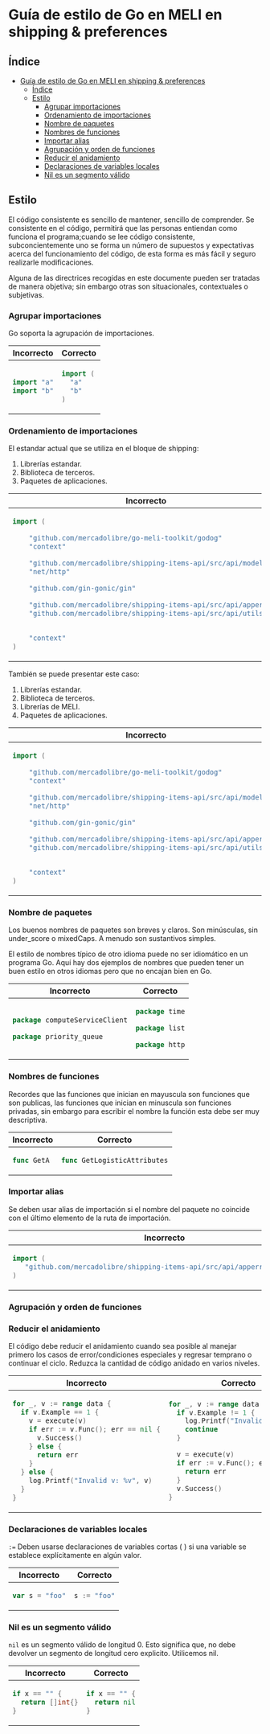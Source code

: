 <!--

Como editar este documento:

- Comenta todos los cambios primero creando una issue de Github.
- Actualice la tabla de contenido a medida que se agreguen o eliminen nuevas secciones.
- Usa tablas, una al lado de la otra para ejemplos de código. Como se explica a continuación.

Ejemplos de código:

Usar 2 espacios para indentar. Debes mantener un estado horizontal en las tablas una al lado de la otra.

Para el código de ejemplo, usar tablas una al lado de la otra, siguiendo el siguiente snippet.

~~~
<table>
<thead><tr><th>Bad</th><th>Good</th></tr></thead>
<tbody>
<tr><td>

```go
CÓDIGO INCORRECTO AQUÍ
```

</td><td>

```go
CÓDIGO CORRECTO AQUÍ
```

</td></tr>
</tbody></table>
~~~

(Necesitas dejar líneas vacías entre los <td> y los ejemplos de códigos para que Markdown pueda interpretarlo correctamente.)

Si necesitas añadir etiquetas o descripciones debajo de los ejemplos de código, debes añadir otra fila antes de la línea </tbody></table>.

~~~
<tr>
<td>DESCRIPCIÓN DE CÓDIGO INCORRECTO</td>
<td>DESCRIPCIÖN DE CÓDIGO CORRECTO</td>
</tr>
~~~

-->

# Guía de estilo de Go en MELI en shipping & preferences


## Índice

- [Guía de estilo de Go en MELI en shipping & preferences](#guía-de-estilo-de-go-en-meli-en-shipping--preferences)
	- [Índice](#índice)
	- [Estilo](#estilo)
		- [Agrupar importaciones](#agrupar-importaciones)
		- [Ordenamiento de importaciones](#ordenamiento-de-importaciones)
		- [Nombre de paquetes](#nombre-de-paquetes)
		- [Nombres de funciones](#nombres-de-funciones)
		- [Importar alias](#importar-alias)
		- [Agrupación y orden de funciones](#agrupación-y-orden-de-funciones)
		- [Reducir el anidamiento](#reducir-el-anidamiento)
		- [Declaraciones de variables locales](#declaraciones-de-variables-locales)
		- [Nil es un segmento válido](#nil-es-un-segmento-válido)



## Estilo
El código consistente es sencillo de mantener, sencillo de comprender. Se consistente en el código, permitirá que las personas entiendan como funciona el programa;cuando se lee código consistente, subconcientemente uno se forma un número de supuestos y expectativas acerca del funcionamiento del código, de esta forma es más fácil y seguro realizarle modificaciones. 

Alguna de las directrices recogidas en este documente pueden ser tratadas de manera objetiva; sin embargo otras son 
situacionales, contextuales o subjetivas.

### Agrupar importaciones

Go soporta la agrupación de importaciones.

<table>
<thead><tr><th>Incorrecto</th><th>Correcto</th></tr></thead>
<tbody>
<tr><td>

```go
import "a"
import "b"
```

</td><td>

```go
import (
  "a"
  "b"
)
```

</td></tr>
</tbody></table>

### Ordenamiento de importaciones

El estandar actual que se utiliza en el bloque de shipping:

  1. Librerías estandar.
  2. Biblioteca de terceros.
  3. Paquetes de aplicaciones.

<table>
<thead><tr><th>Incorrecto</th><th>Correcto</th></tr></thead>
<tbody>
<tr><td>

```go
import (

	"github.com/mercadolibre/go-meli-toolkit/godog"
	"context"

	"github.com/mercadolibre/shipping-items-api/src/api/model"
	"net/http"

	"github.com/gin-gonic/gin"

	"github.com/mercadolibre/shipping-items-api/src/api/apperror"
	"github.com/mercadolibre/shipping-items-api/src/api/utils"


	"context"
)
```

</td><td>

```go
import (
	"context"
	"net/http"

	"github.com/gin-gonic/gin"
	"github.com/mercadolibre/go-meli-toolkit/godog"

	"github.com/mercadolibre/shipping-items-api/src/api/apperror"
	"github.com/mercadolibre/shipping-items-api/src/api/model"
	"github.com/mercadolibre/shipping-items-api/src/api/utils"
)
```

</td></tr>
</tbody></table>

También se puede presentar este caso:

  1. Librerías estandar.
  2. Biblioteca de terceros.
  3. Librerías de MELI.
  4. Paquetes de aplicaciones.


<table>
<thead><tr><th>Incorrecto</th><th>Correcto</th></tr></thead>
<tbody>
<tr><td>

```go
import (

	"github.com/mercadolibre/go-meli-toolkit/godog"
	"context"

	"github.com/mercadolibre/shipping-items-api/src/api/model"
	"net/http"

	"github.com/gin-gonic/gin"

	"github.com/mercadolibre/shipping-items-api/src/api/apperror"
	"github.com/mercadolibre/shipping-items-api/src/api/utils"


	"context"
)
```

</td><td>

```go
import (
	"context"
	"net/http"

	"github.com/gin-gonic/gin"

	"github.com/mercadolibre/go-meli-toolkit/godog"

	"github.com/mercadolibre/shipping-items-api/src/api/apperror"
	"github.com/mercadolibre/shipping-items-api/src/api/model"
	"github.com/mercadolibre/shipping-items-api/src/api/utils"
)
```

</td></tr>
</tbody></table>


### Nombre de paquetes

Los buenos nombres de paquetes son breves y claros. Son minúsculas, sin under_score o mixedCaps. A menudo son sustantivos simples.

El estilo de nombres típico de otro idioma puede no ser idiomático en un programa Go. Aquí hay dos ejemplos de nombres que pueden tener un buen estilo en otros idiomas pero que no encajan bien en Go.

<table>
<thead><tr><th>Incorrecto</th><th>Correcto</th></tr></thead>
<tbody>
<tr><td>


```go
package computeServiceClient
```

```go
package priority_queue
```


</td><td>

```go
package time
```

```go
package list
```

```go
package http
```

</td></tr>
</tbody></table>

### Nombres de funciones

Recordes que las funciones que inician en mayuscula son funciones que son publicas, las funciones que inician en minuscula son funciones privadas, sin embargo para escribir el nombre la función esta debe ser muy descriptiva.

<table>
<thead><tr><th>Incorrecto</th><th>Correcto</th></tr></thead>
<tbody>
<tr><td>


```go
func GetA
```

</td><td>

```go
func GetLogisticAttributes
```

</td></tr>
</tbody></table>

### Importar alias

Se deben usar alias de importación si el nombre del paquete no coincide con el último elemento de la ruta de importación.

<table>
<thead><tr><th>Incorrecto</th><th>Correcto</th></tr></thead>
<tbody>
<tr><td>


```go
import (
   "github.com/mercadolibre/shipping-items-api/src/api/apperror56shipping"
)
```

</td><td>

```go
import (
    errors "github.com/mercadolibre/shipping-items-api/src/api/apperror56shipping"
)
```

</td></tr>
</tbody></table>


### Agrupación y orden de funciones


### Reducir el anidamiento

El código debe reducir el anidamiento cuando sea posible al manejar primero los casos de error/condiciones especiales y regresar temprano o continuar el ciclo. Reduzca la cantidad de código anidado en varios niveles.

<table>
<thead><tr><th>Incorrecto</th><th>Correcto</th></tr></thead>
<tbody>
<tr><td>


```go
for _, v := range data {
  if v.Example == 1 {
    v = execute(v)
    if err := v.Func(); err == nil {
      v.Success()
    } else {
      return err
    }
  } else {
    log.Printf("Invalid v: %v", v)
  }
}
```

</td><td>

```go
for _, v := range data {
  if v.Example != 1 {
    log.Printf("Invalid v: %v", v)
    continue
  }

  v = execute(v)
  if err := v.Func(); err != nil {
    return err
  }
  v.Success()
}
```

</td></tr>
</tbody></table>

### Declaraciones de variables locales

``` := ``` Deben usarse declaraciones de variables cortas ( ) si una variable se establece explícitamente en algún valor.


<table>
<thead><tr><th>Incorrecto</th><th>Correcto</th></tr></thead>
<tbody>
<tr><td>


```go
var s = "foo"
```

</td><td>

```go
s := "foo"
```

</td></tr>
</tbody></table>

### Nil es un segmento válido

``` nil ``` es un segmento válido de longitud 0. Esto significa que, no debe devolver un segmento de longitud cero explicito. Utilicemos nil.

<table>
<thead><tr><th>Incorrecto</th><th>Correcto</th></tr></thead>
<tbody>
<tr><td>


```go
if x == "" {
  return []int{}
}
```

</td><td>

```go
if x == "" {
  return nil
}
```

</td></tr>
</tbody></table>
